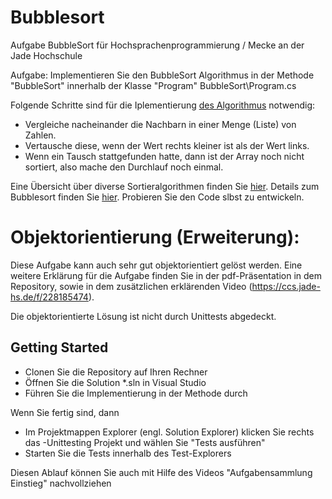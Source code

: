 # Bubblesort
Aufgabe BubbleSort für Hochsprachenprogrammierung / Mecke an der Jade Hochschule

Aufgabe: Implementieren Sie den BubbleSort Algorithmus in der Methode "BubbleSort" innerhalb der Klasse "Program" BubbleSort\Program.cs

Folgende Schritte sind für die Iplementierung [des Algorithmus](https://www.toptal.com/developers/sorting-algorithms) notwendig:

- Vergleiche nacheinander die Nachbarn in einer Menge (Liste) von Zahlen.
- Vertausche diese, wenn der Wert rechts kleiner ist als der Wert links.
- Wenn ein Tausch stattgefunden hatte, dann ist der Array noch nicht sortiert, also mache den Durchlauf noch einmal.

Eine Übersicht über diverse Sortieralgorithmen finden Sie [hier](https://www.toptal.com/developers/sorting-algorithms). Details zum Bubblesort finden Sie [hier](http://math.hws.edu/eck/jsdemo/sortlab.html). Probieren Sie den Code slbst zu entwickeln.


# Objektorientierung (Erweiterung):

Diese Aufgabe kann auch sehr gut objektorientiert gelöst werden. Eine weitere Erklärung für die Aufgabe finden Sie in der pdf-Präsentation in dem Repository, sowie in dem zusätzlichen erklärenden Video (https://ccs.jade-hs.de/f/228185474).

Die objektorientierte Lösung ist nicht durch Unittests abgedeckt.
## Getting Started
* Clonen Sie die Repository auf Ihren Rechner
* Öffnen Sie die Solution *.sln in Visual Studio
* Führen Sie die Implementierung in der Methode durch

Wenn Sie fertig sind, dann
* Im Projektmappen Explorer (engl. Solution Explorer) klicken Sie rechts das -Unittesting Projekt und wählen Sie "Tests ausführen"
* Starten Sie die Tests innerhalb des Test-Explorers

Diesen Ablauf können Sie auch mit Hilfe des Videos "Aufgabensammlung Einstieg" nachvollziehen
